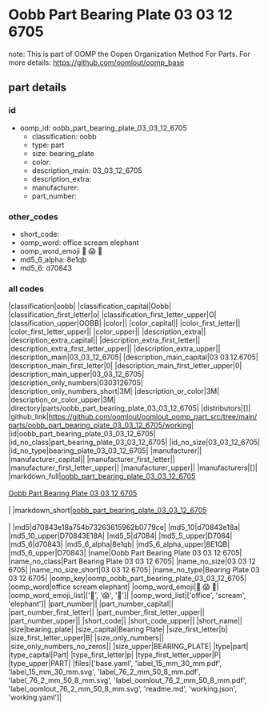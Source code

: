 # Oobb Part Bearing Plate 03 03 12 6705  

note: This is part of OOMP the Oopen Organization Method For Parts. For more details: https://github.com/oomlout/oomp_base

##  part details





### id
* oomp_id: oobb_part_bearing_plate_03_03_12_6705
  * classification: oobb
  * type: part
  * size: bearing_plate
  * color: 
  * description_main: 03_03_12_6705
  * description_extra: 
  * manufacturer: 
  * part_number: 

### other_codes
* short_code: 
* oomp_word: office scream elephant
* oomp_word_emoji :office: :scream: :elephant:
* md5_6_alpha: 8e1qb
* md5_6: d70843

### all codes 
|classification|oobb|
|classification_capital|Oobb|
|classification_first_letter|o|
|classification_first_letter_upper|O|
|classification_upper|OOBB|
|color||
|color_capital||
|color_first_letter||
|color_first_letter_upper||
|color_upper||
|description_extra||
|description_extra_capital||
|description_extra_first_letter||
|description_extra_first_letter_upper||
|description_extra_upper||
|description_main|03_03_12_6705|
|description_main_capital|03 03.12.6705|
|description_main_first_letter|0|
|description_main_first_letter_upper|0|
|description_main_upper|03_03_12_6705|
|description_only_numbers|0303126705|
|description_only_numbers_short|3M|
|description_or_color|3M|
|description_or_color_upper|3M|
|directory|parts/oobb_part_bearing_plate_03_03_12_6705|
|distributors|[]|
|github_link|https://github.com/oomlout/oomlout_oomp_part_src/tree/main/parts/oobb_part_bearing_plate_03_03_12_6705/working|
|id|oobb_part_bearing_plate_03_03_12_6705|
|id_no_class|part_bearing_plate_03_03_12_6705|
|id_no_size|03_03_12_6705|
|id_no_type|bearing_plate_03_03_12_6705|
|manufacturer||
|manufacturer_capital||
|manufacturer_first_letter||
|manufacturer_first_letter_upper||
|manufacturer_upper||
|manufacturers|[]|
|markdown_full|[oobb_part_bearing_plate_03_03_12_6705](https://github.com/oomlout/oomlout_oomp_part_src/tree/main/parts/oobb_part_bearing_plate_03_03_12_6705/working)<br>[](https://github.com/oomlout/oomlout_oomp_part_src/tree/main/parts/oobb_part_bearing_plate_03_03_12_6705/working)<br>[Oobb Part Bearing Plate 03 03 12 6705](https://github.com/oomlout/oomlout_oomp_part_src/tree/main/parts/oobb_part_bearing_plate_03_03_12_6705/working)<br><br>|
|markdown_short|[oobb_part_bearing_plate_03_03_12_6705](https://github.com/oomlout/oomlout_oomp_part_src/tree/main/parts/oobb_part_bearing_plate_03_03_12_6705/working)<br><br>|
|md5|d70843e18a754b73263615962b0779ce|
|md5_10|d70843e18a|
|md5_10_upper|D70843E18A|
|md5_5|d7084|
|md5_5_upper|D7084|
|md5_6|d70843|
|md5_6_alpha|8e1qb|
|md5_6_alpha_upper|8E1QB|
|md5_6_upper|D70843|
|name|Oobb Part Bearing Plate 03 03 12 6705|
|name_no_class|Part Bearing Plate 03 03 12 6705|
|name_no_size|03 03 12 6705|
|name_no_size_short|03 03 12 6705|
|name_no_type|Bearing Plate 03 03 12 6705|
|oomp_key|oomp_oobb_part_bearing_plate_03_03_12_6705|
|oomp_word|office scream elephant|
|oomp_word_emoji|:office: :scream: :elephant:|
|oomp_word_emoji_list|[':office:', ':scream:', ':elephant:']|
|oomp_word_list|['office', 'scream', 'elephant']|
|part_number||
|part_number_capital||
|part_number_first_letter||
|part_number_first_letter_upper||
|part_number_upper||
|short_code||
|short_code_upper||
|short_name||
|size|bearing_plate|
|size_capital|Bearing Plate|
|size_first_letter|b|
|size_first_letter_upper|B|
|size_only_numbers||
|size_only_numbers_no_zeros||
|size_upper|BEARING_PLATE|
|type|part|
|type_capital|Part|
|type_first_letter|p|
|type_first_letter_upper|P|
|type_upper|PART|
|files|['base.yaml', 'label_15_mm_30_mm.pdf', 'label_15_mm_30_mm.svg', 'label_76_2_mm_50_8_mm.pdf', 'label_76_2_mm_50_8_mm.svg', 'label_oomlout_76_2_mm_50_8_mm.pdf', 'label_oomlout_76_2_mm_50_8_mm.svg', 'readme.md', 'working.json', 'working.yaml']|
